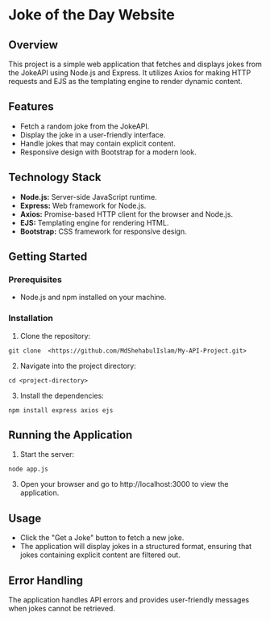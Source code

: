# Joke of the Day Website

## Overview

This project is a simple web application that fetches and displays jokes from the JokeAPI using Node.js and Express. It utilizes Axios for making HTTP requests and EJS as the templating engine to render dynamic content.

## Features

- Fetch a random joke from the JokeAPI.
- Display the joke in a user-friendly interface.
- Handle jokes that may contain explicit content.
- Responsive design with Bootstrap for a modern look.

## Technology Stack

- **Node.js:** Server-side JavaScript runtime.
- **Express:** Web framework for Node.js.
- **Axios:** Promise-based HTTP client for the browser and Node.js.
- **EJS:** Templating engine for rendering HTML.
- **Bootstrap:** CSS framework for responsive design.

## Getting Started

### Prerequisites

- Node.js and npm installed on your machine.

### Installation
1. Clone the repository:
```
git clone  <https://github.com/MdShehabulIslam/My-API-Project.git>
```
2. Navigate into the project directory:
```
cd <project-directory>
```
3. Install the dependencies:
```
npm install express axios ejs
```

## Running the Application

1. Start the server:
```
node app.js
```
3. Open your browser and go to http://localhost:3000 to view the application.

## Usage

- Click the "Get a Joke" button to fetch a new joke.
- The application will display jokes in a structured format, ensuring that jokes containing explicit content are filtered out.

## Error Handling

The application handles API errors and provides user-friendly messages when jokes cannot be retrieved.
